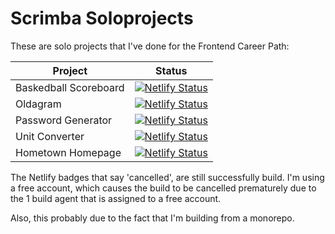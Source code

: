 # Scrimba Soloprojects
These are solo projects that I've done for the Frontend Career Path:

| Project               | Status                                                                                                                                                                            |
|-----------------------|-----------------------------------------------------------------------------------------------------------------------------------------------------------------------------------|
| Baskedball Scoreboard | [![Netlify Status](https://api.netlify.com/api/v1/badges/3339e188-2bad-4e03-90fe-e26fe3ef25c4/deploy-status)](https://app.netlify.com/sites/inquisitive-bonbon-46740a/deploys)    |
| Oldagram              | [![Netlify Status](https://api.netlify.com/api/v1/badges/eb27cfbb-4b56-4172-a7b3-3c161e163bc3/deploy-status)](https://app.netlify.com/sites/guileless-taiyaki-581921/deploys)     |
| Password Generator    | [![Netlify Status](https://api.netlify.com/api/v1/badges/1431af0d-e7e5-4698-a712-7ea54c2916b9/deploy-status)](https://app.netlify.com/sites/fantastic-smakager-d5486b/deploys)    |
| Unit Converter        | [![Netlify Status](https://api.netlify.com/api/v1/badges/11d9079e-108c-4625-95b7-f46539fba980/deploy-status)](https://app.netlify.com/sites/calm-alfajores-61c046/deploys)        |
| Hometown Homepage     | [![Netlify Status](https://api.netlify.com/api/v1/badges/d19a7bb5-e0ea-4040-98d8-1ccaa2686236/deploy-status)](https://app.netlify.com/sites/astonishing-queijadas-cc6274/deploys) |

The Netlify badges that say 'cancelled', are still successfully build. I'm using a free account, which causes the build to be cancelled prematurely due to the 1 build agent that is assigned to a free account.

Also, this probably due to the fact that I'm building from a monorepo. 












